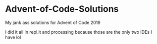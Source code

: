 # Advent-of-Code-Solutions
My jank ass solutions for Advent of Code 2019

I did it all in repl.it and processing because those are the only two IDEs I have lol
